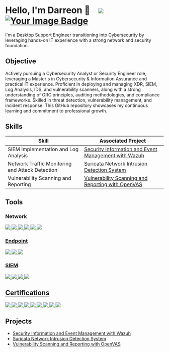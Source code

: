 # Hello, I'm Darreon 👋 &nbsp;&nbsp; <a href="https://www.linkedin.com/in/darreon-phillips-"><img src="https://img.shields.io/badge/-LinkedIn-0072b1?&style=for-the-badge&logo=linkedin&logoColor=white" /></a> &nbsp;&nbsp; <a href="https://tryhackme.com/p/dphil97"><img src="https://tryhackme-badges.s3.amazonaws.com/dphil97.png" alt="Your Image Badge" /></a>

I'm a Desktop Support Engineer transitioning into Cybersecurity by leveraging hands-on IT experience with a strong network and security foundation.

## Objective

Actively pursuing a Cybersecurity Analyst or Security Engineer role, leveraging a Master's in Cybersecurity & Information Assurance and practical IT experience. Proficient in deploying and managing XDR, SIEM, Log Analysis, IDS, and vulnerability scanners, along with a strong understanding of GRC principles, auditing methodologies, and compliance frameworks. Skilled in threat detection, vulnerability management, and incident response. This GitHub repository showcases my continuous learning and commitment to professional growth.

## Skills

| Skill                                         | Associated Project         |
|-----------------------------------------------|----------------------------|
| SIEM Implementation and Log Analysis          | <a href="https://github.com/DaPhilll/Wazuh-Deployment">Security Information and Event Management with Wazuh</a>|
| Network Traffic Monitoring and Attack Detection | <a href="https://github.com/DaPhilll/Suricata-Network-Intrusion-Detection-System">Suricata Network Intrusion Detection System</a>|
| Vulnerability Scanning and Reporting         | <a href="https://github.com/DaPhilll/Vulnerability-Scanning-and-Reporting-with-OpenVAS">Vulnerability Scanning and Reporting with OpenVAS</a>|


## Tools

### Network
<div>
    <a href="https://www.wireshark.org/" target="_blank">
        <img src="https://img.shields.io/badge/-Wireshark-0077CC?&style=for-the-badge&logo=Wireshark&logoColor=white" />
    <a href="https://suricata.io/" target="_blank">
        <img src="https://img.shields.io/badge/-Suricata-ff6600?&style=for-the-badge&logo=Suricata&logoColor=white" />
    <a href="https://www.rapid7.com/" target="_blank">
        <img src="https://img.shields.io/badge/-Rapid7-ff6600?&style=for-the-badge&logo=rapid7&logoColor=white" />
    <a href="https://www.pfsense.org/" target="_blank">
        <img src="https://img.shields.io/badge/-pfSense-0074d9?&style=for-the-badge&logo=pfsense&logoColor=white" />
    <a href="https://www.openvas.org/" target="_blank">
        <img src="https://img.shields.io/badge/-OpenVAS-66cc33?&style=for-the-badge&logo=openvas&logoColor=white" />
    <a href="https://nmap.org/" target="_blank">
        <img src="https://img.shields.io/badge/-Nmap-4682b4?&style=for-the-badge&logo=nmap&logoColor=white" />
</div>

### Endpoint
<div>
    <a href="https://www.microsoft.com/en-us/microsoft-365/microsoft-defender-for-individuals" target="_blank">
        <img src="https://img.shields.io/badge/-Microsoft_Defender_for_Endpoint-0078d7?&style=for-the-badge&logo=Microsoft&logoColor=white" />
    <a href="https://www.sentinelone.com/" target="_blank">
        <img src="https://img.shields.io/badge/-SentinelOne-472a64?&style=for-the-badge&logo=SentinelOne&logoColor=white" />
    <a href="https://docs.velociraptor.app/" target="_blank">
        <img src="https://img.shields.io/badge/-Velociraptor-4caf50?&style=for-the-badge&logo=Velociraptor&logoColor=white" />
</div>

### SIEM
<div>
    <a href="https://learn.microsoft.com/en-us/azure/sentinel/overview?tabs=azure-portal" target="_blank">
        <img src="https://img.shields.io/badge/-Microsoft_Sentinel-0078D4?&style=for-the-badge&logo=Microsoft&logoColor=white" />
    <a href="https://www.splunk.com/" target="_blank">
        <img src="https://img.shields.io/badge/-Splunk-ff6600?&style=for-the-badge&logo=Splunk&logoColor=white" />
    <a href="https://www.elastic.co/" target="_blank">
        <img src="https://img.shields.io/badge/-Elastic-0077cc?&style=for-the-badge&logo=Elastic&logoColor=white" />
    <a href="https://wazuh.com/" target="_blank">
        <img src="https://img.shields.io/badge/-Wazuh-0055a4?&style=for-the-badge&logo=wazuh&logoColor=white" />
</div>

## Certifications
<div>  
    <a href="https://www.credly.com/badges/eb4a3bad-5e6e-467d-80fc-4cf06b980f86/public_url" target="_blank">
        <img src="https://img.shields.io/badge/-SSCP-009639?&style=for-the-badge&logo=ISC2&logoColor=white" />
    </a>
    <a href="https://www.credly.com/badges/7254c8cb-7351-41e4-9b4d-3339ae0c8754/public_url" target="_blank">
        <img src="https://img.shields.io/badge/-CySA%2B-e2231a?&style=for-the-badge&logo=CompTIA&logoColor=white" />
    </a>
    <a href="https://www.credly.com/badges/85c805a3-a2e7-4972-b59d-d2558d6d3170/public_url" target="_blank">
        <img src="https://img.shields.io/badge/-Security%2B-e2231a?&style=for-the-badge&logo=CompTIA&logoColor=white" />
    </a>
    <a href="https://www.credly.com/badges/d3e082ef-5172-4295-b89d-b5f68ea7423d/public_url" target="_blank">
        <img src="https://img.shields.io/badge/-Network%2B-e2231a?&style=for-the-badge&logo=CompTIA&logoColor=white" />
    </a>
    <a href="https://www.credly.com/badges/c5b192af-d722-432b-92c4-65fa963e88d1/public_url" target="_blank">
        <img src="https://img.shields.io/badge/-CCNA-049fd9?&style=for-the-badge&logo=Cisco&logoColor=white" />
    </a>
    <a href="https://www.credly.com/badges/2c852440-4ce7-4e1f-9351-7b2e05d285aa/public_url" target="_blank">
        <img src="https://img.shields.io/badge/-Project%2B-e2231a?&style=for-the-badge&logo=CompTIA&logoColor=white" />
    </a>
    <a href="https://aspen.eccouncil.org/Verify" target="_blank">
        <img src="https://img.shields.io/badge/-CEH-c8102e?&style=for-the-badge&logo=EC-Council&logoColor=white" />
    </a>
    <a href="https://cs.lpi.org/caf/Xamman/certification/verify/LPI000544306/yfghwgr8yz" target="_blank">
        <img src="https://img.shields.io/badge/-Linux%20Essentials-ffd700?&style=for-the-badge&logo=LPI&logoColor=white" />
    </a>
    <a href="https://www.credly.com/badges/2f45e3d8-9628-4172-9b38-fc2f37266810/public_url" target="_blank">
        <img src="https://img.shields.io/badge/-A%2B-e2231a?&style=for-the-badge&logo=CompTIA&logoColor=white" />
    </a>
</div>






## Projects
- <a href="https://github.com/DaPhilll/Wazuh-Deployment">Security Information and Event Management with Wazuh</a>
- <a href="https://github.com/DaPhilll/Suricata-Network-Intrusion-Detection-System">Suricata Network Intrusion Detection System</a>
- <a href="https://github.com/DaPhilll/Vulnerability-Scanning-and-Reporting-with-OpenVAS">Vulnerability Scanning and Reporting with OpenVAS</a>
